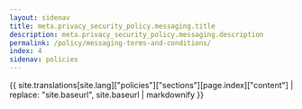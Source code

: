 ```yaml
---
layout: sidenav
title: meta.privacy_security_policy.messaging.title
description: meta.privacy_security_policy.messaging.description
permalink: /policy/messaging-terms-and-conditions/
index: 4
sidenav: policies
---
```


{{ site.translations[site.lang]["policies"]["sections"][page.index]["content"] | replace: "site.baseurl", site.baseurl | markdownify }}
